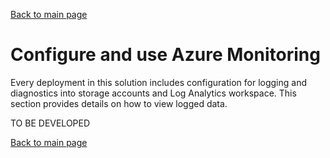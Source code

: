 [Back to main page](DeploymentOutline.md)
# Configure and use Azure Monitoring

Every deployment in this solution includes configuration for logging and diagnostics 
into storage accounts and Log Analytics workspace. This section provides details on how to view logged data.

TO BE DEVELOPED







[Back to main page](DeploymentOutline.md)